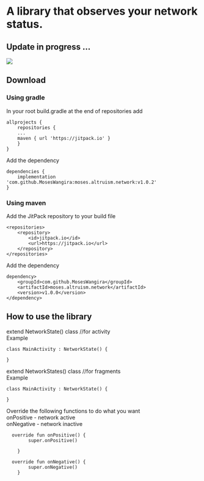 # A library that observes your network status.
## Update in progress ...

[![](https://jitpack.io/v/MosesWangira/moses.altruism.network.svg)](https://jitpack.io/#MosesWangira/moses.altruism.network)

## Download 

### Using gradle
In your root build.gradle at the end of repositories add
```
allprojects {
 	repositories {
	...
	maven { url 'https://jitpack.io' }
	}
}
```

Add the dependency<br/>
```
dependencies {
    implementation 'com.github.MosesWangira:moses.altruism.network:v1.0.2'
}
```

### Using maven
Add the JitPack repository to your build file

```
<repositories>
	<repository>
		<id>jitpack.io</id>
		<url>https://jitpack.io</url>
	</repository>
</repositories>
```

Add the dependency

```
dependency>
	<groupId>com.github.MosesWangira</groupId>
	<artifactId>moses.altruism.network</artifactId>
	<version>v1.0.0</version>
</dependency>
```

## How to use the library
extend NetworkState() class //for activity<br/>
Example

```
class MainActivity : NetworkState() {

}
```

extend NetworkStates() class //for fragments<br/>
Example

```
class MainActivity : NetworkState() {

}
```

Override the following functions to do what you want<br/>
onPositive - network active <br/>
onNegative - network inactive <br/>

```
  override fun onPositive() {
        super.onPositive()
       
    }
    
  override fun onNegative() {
        super.onNegative()
    }
```

